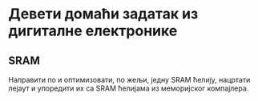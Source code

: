 # Девети домаћи задатак из дигиталне електронике

## SRAM

Направити по и оптимизовати, по жељи, једну SRAM ћелију, нацртати лејаут и упоредити их са SRAM ћелијама из меморијског компајлера.

